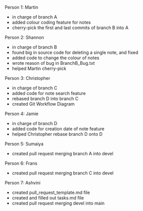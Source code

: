 Person 1: Martin
- in charge of branch A
- added colour coding feature for notes
- cherry-pick the first and last commits of branch B into A

Person 2: Shannon
- in charge of branch B
- found big in source code for deleting a single note, and fixed
- added code to change the colour of notes
- wrote reason of bug in BranchB_Bug.txt
- helped Martin cherry-pick
  
Person 3: Christopher
- in charge of branch C
- added code for note search feature
- rebased branch D into branch C
- created Git Workflow Diagram

Person 4: Jamie
- in charge of branch D
- added code for creation date of note feature
- helped Christopher rebase branch D onto D

Person 5: Sumaiya
- created pull request merging branch A into devel

Person 6: Frans
- created pull request merging branch C into devel

Person 7: Ashvini
- created pull_request_template.md file
- created and filled out tasks.md file
- created pull request merging devel into main
